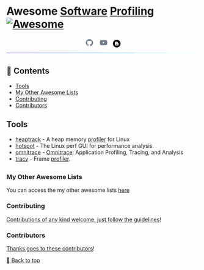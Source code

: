 # Awesome [Software](https://en.wikipedia.org/wiki/Profiling_(information_science)) [Profiling](https://en.wikipedia.org/wiki/Profiling_(computer_programming))  [![Awesome](https://awesome.re/badge.svg)](https://awesome.re) 

<p align="center">
    <a href="https://github.com/cybersecurity-dev/"><img height="25" src="https://github.com/cybersecurity-dev/cybersecurity-dev/blob/main/assets/github.svg" alt="GitHub"></a>
    &nbsp;
    <a href="https://www.youtube.com/@CyberThreatDefence"><img height="25" src="https://github.com/cybersecurity-dev/cybersecurity-dev/blob/main/assets/youtube.svg" alt="YouTube"></a>
    &nbsp;
    <a href="https://cyberthreatdefence.com/my_awesome_lists"><img height="20" src="https://github.com/cybersecurity-dev/cybersecurity-dev/blob/main/assets/blog.svg" alt="My Awesome Lists"></a>
    <img src="https://github.com/cybersecurity-dev/cybersecurity-dev/blob/main/assets/bar.gif">
</p>

## 📖 Contents
- [Tools](#tools)
- [My Other Awesome Lists](#my-other-awesome-lists)
- [Contributing](#contributing)
- [Contributors](#contributors)


## Tools
- [heaptrack](https://github.com/KDE/heaptrack) - A heap memory [profiler](https://invent.kde.org/sdk/heaptrack) for Linux
- [hotspot](https://github.com/KDAB/hotspot) - The Linux perf GUI for performance analysis.
- [omnitrace](https://github.com/ROCm/omnitrace) - [Omnitrace](https://rocm.docs.amd.com/projects/omnitrace/en/docs-6.2.4/): Application Profiling, Tracing, and Analysis
- [tracy](https://github.com/wolfpld/tracy/) - Frame [profiler](https://github.com/wolfpld/tracy/).

## 

### My Other Awesome Lists
You can access the my other awesome lists [here](https://cyberthreatdefence.com/my_awesome_lists)

### Contributing
[Contributions of any kind welcome, just follow the guidelines](contributing.md)!

### Contributors
[Thanks goes to these contributors](https://github.com/cybersecurity-dev/awesome-software-profiling/graphs/contributors)!

[🔼 Back to top](#awesome-software-profiling-)
